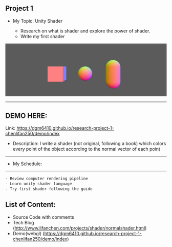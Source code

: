 Project 1
-------------------------------------------------------------

- My Topic: Unity Shader

    - Research on what is shader and explore the power of shader.
    - Write my first shader

![](https://github.com/dgm6410/research-project-1-chenlifan250/raw/master/normalScene.jpg)

-------------------------------------------------------------
DEMO HERE:
-------------------------------------------------------------
Link: https://dgm6410.github.io/research-project-1-chenlifan250/demo/index

- Description: 
I write a shader (not original, following a book) which colors every point of the object according to the normal vector of each point

-------------------------------------------------------------

- My Schedule:
-------------------------------------------------------------
    - Review computer rendering pipeline
    - Learn unity shader language
    - Try first shader following the guide


List of Content:
-------------------------------------------------------------
- Source Code with comments
- Tech Blog 
   (http://www.lifanchen.com/projects/shader/normalshader.html)
- Demo(webgl)
   (https://dgm6410.github.io/research-project-1-chenlifan250/demo/index)
    
